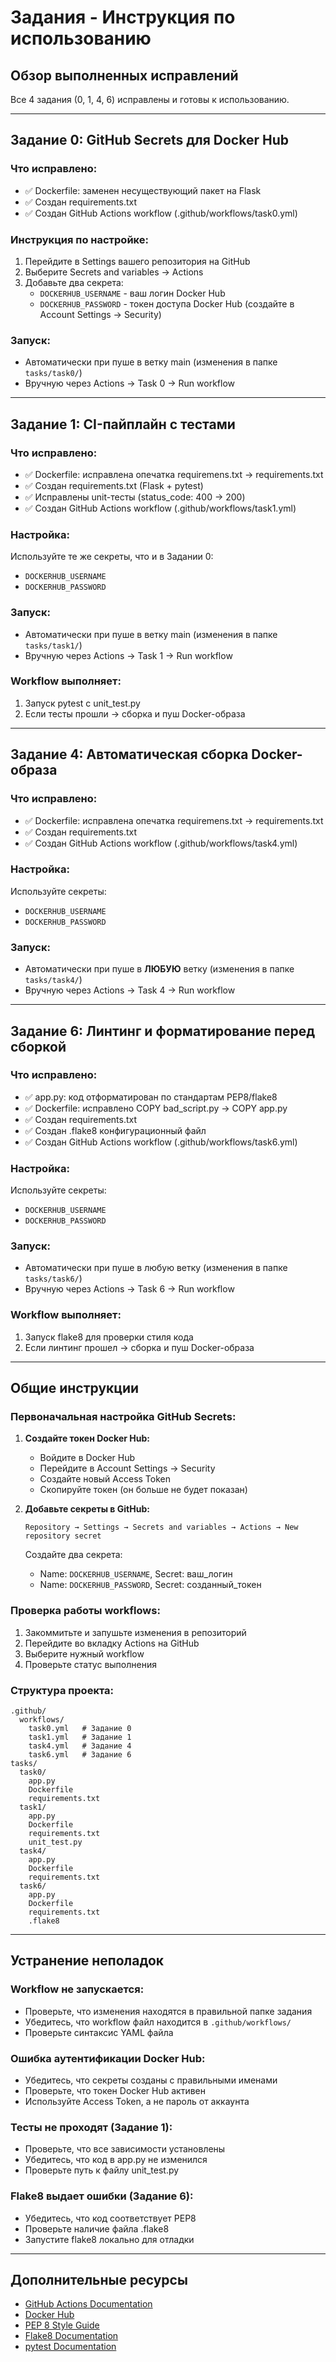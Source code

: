 # Задания - Инструкция по использованию

## Обзор выполненных исправлений

Все 4 задания (0, 1, 4, 6) исправлены и готовы к использованию.

---

## Задание 0: GitHub Secrets для Docker Hub

### Что исправлено:
- ✅ Dockerfile: заменен несуществующий пакет на Flask
- ✅ Создан requirements.txt
- ✅ Создан GitHub Actions workflow (.github/workflows/task0.yml)

### Инструкция по настройке:
1. Перейдите в Settings вашего репозитория на GitHub
2. Выберите Secrets and variables → Actions
3. Добавьте два секрета:
   - `DOCKERHUB_USERNAME` - ваш логин Docker Hub
   - `DOCKERHUB_PASSWORD` - токен доступа Docker Hub (создайте в Account Settings → Security)

### Запуск:
- Автоматически при пуше в ветку main (изменения в папке `tasks/task0/`)
- Вручную через Actions → Task 0 → Run workflow

---

## Задание 1: CI-пайплайн с тестами

### Что исправлено:
- ✅ Dockerfile: исправлена опечатка requiremens.txt → requirements.txt
- ✅ Создан requirements.txt (Flask + pytest)
- ✅ Исправлены unit-тесты (status_code: 400 → 200)
- ✅ Создан GitHub Actions workflow (.github/workflows/task1.yml)

### Настройка:
Используйте те же секреты, что и в Задании 0:
- `DOCKERHUB_USERNAME`
- `DOCKERHUB_PASSWORD`

### Запуск:
- Автоматически при пуше в ветку main (изменения в папке `tasks/task1/`)
- Вручную через Actions → Task 1 → Run workflow

### Workflow выполняет:
1. Запуск pytest с unit_test.py
2. Если тесты прошли → сборка и пуш Docker-образа

---

## Задание 4: Автоматическая сборка Docker-образа

### Что исправлено:
- ✅ Dockerfile: исправлена опечатка requiremens.txt → requirements.txt
- ✅ Создан requirements.txt
- ✅ Создан GitHub Actions workflow (.github/workflows/task4.yml)

### Настройка:
Используйте секреты:
- `DOCKERHUB_USERNAME`
- `DOCKERHUB_PASSWORD`

### Запуск:
- Автоматически при пуше в **ЛЮБУЮ** ветку (изменения в папке `tasks/task4/`)
- Вручную через Actions → Task 4 → Run workflow

---

## Задание 6: Линтинг и форматирование перед сборкой

### Что исправлено:
- ✅ app.py: код отформатирован по стандартам PEP8/flake8
- ✅ Dockerfile: исправлено COPY bad_script.py → COPY app.py
- ✅ Создан requirements.txt
- ✅ Создан .flake8 конфигурационный файл
- ✅ Создан GitHub Actions workflow (.github/workflows/task6.yml)

### Настройка:
Используйте секреты:
- `DOCKERHUB_USERNAME`
- `DOCKERHUB_PASSWORD`

### Запуск:
- Автоматически при пуше в любую ветку (изменения в папке `tasks/task6/`)
- Вручную через Actions → Task 6 → Run workflow

### Workflow выполняет:
1. Запуск flake8 для проверки стиля кода
2. Если линтинг прошел → сборка и пуш Docker-образа

---

## Общие инструкции

### Первоначальная настройка GitHub Secrets:

1. **Создайте токен Docker Hub:**
   - Войдите в Docker Hub
   - Перейдите в Account Settings → Security
   - Создайте новый Access Token
   - Скопируйте токен (он больше не будет показан)

2. **Добавьте секреты в GitHub:**
   ```
   Repository → Settings → Secrets and variables → Actions → New repository secret
   ```
   
   Создайте два секрета:
   - Name: `DOCKERHUB_USERNAME`, Secret: ваш_логин
   - Name: `DOCKERHUB_PASSWORD`, Secret: созданный_токен

### Проверка работы workflows:

1. Закоммитьте и запушьте изменения в репозиторий
2. Перейдите во вкладку Actions на GitHub
3. Выберите нужный workflow
4. Проверьте статус выполнения

### Структура проекта:
```
.github/
  workflows/
    task0.yml   # Задание 0
    task1.yml   # Задание 1
    task4.yml   # Задание 4
    task6.yml   # Задание 6
tasks/
  task0/
    app.py
    Dockerfile
    requirements.txt
  task1/
    app.py
    Dockerfile
    requirements.txt
    unit_test.py
  task4/
    app.py
    Dockerfile
    requirements.txt
  task6/
    app.py
    Dockerfile
    requirements.txt
    .flake8
```

---

## Устранение неполадок

### Workflow не запускается:
- Проверьте, что изменения находятся в правильной папке задания
- Убедитесь, что workflow файл находится в `.github/workflows/`
- Проверьте синтаксис YAML файла

### Ошибка аутентификации Docker Hub:
- Убедитесь, что секреты созданы с правильными именами
- Проверьте, что токен Docker Hub активен
- Используйте Access Token, а не пароль от аккаунта

### Тесты не проходят (Задание 1):
- Проверьте, что все зависимости установлены
- Убедитесь, что код в app.py не изменился
- Проверьте путь к файлу unit_test.py

### Flake8 выдает ошибки (Задание 6):
- Убедитесь, что код соответствует PEP8
- Проверьте наличие файла .flake8
- Запустите flake8 локально для отладки

---

## Дополнительные ресурсы

- [GitHub Actions Documentation](https://docs.github.com/en/actions)
- [Docker Hub](https://hub.docker.com/)
- [PEP 8 Style Guide](https://peps.python.org/pep-0008/)
- [Flake8 Documentation](https://flake8.pycqa.org/)
- [pytest Documentation](https://docs.pytest.org/)
